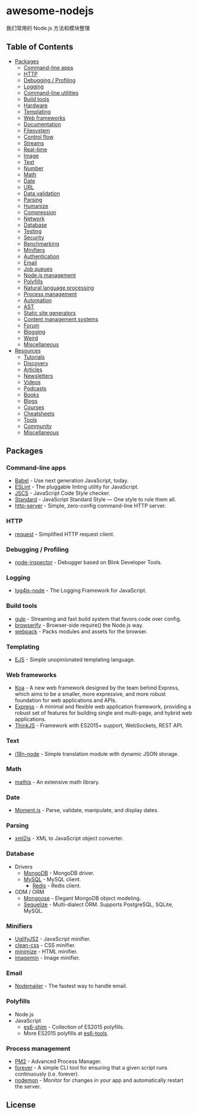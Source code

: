 # awesome-nodejs
我们常用的 Node.js 方法和模块整理

## Table of Contents

- [Packages](#packages)
	- [Command-line apps](#command-line-apps)
	- [HTTP](#http)
	- [Debugging / Profiling](#debugging--profiling)
	- [Logging](#logging)
	- [Command-line utilities](#command-line-utilities)
	- [Build tools](#build-tools)
	- [Hardware](#hardware)
	- [Templating](#templating)
	- [Web frameworks](#web-frameworks)
	- [Documentation](#documentation)
	- [Filesystem](#filesystem)
	- [Control flow](#control-flow)
	- [Streams](#streams)
	- [Real-time](#real-time)
	- [Image](#image)
	- [Text](#text)
	- [Number](#number)
	- [Math](#math)
	- [Date](#date)
	- [URL](#url)
	- [Data validation](#data-validation)
	- [Parsing](#parsing)
	- [Humanize](#humanize)
	- [Compression](#compression)
	- [Network](#network)
	- [Database](#database)
	- [Testing](#testing)
	- [Security](#security)
	- [Benchmarking](#benchmarking)
	- [Minifiers](#minifiers)
	- [Authentication](#authentication)
	- [Email](#email)
	- [Job queues](#job-queues)
	- [Node.js management](#nodejs-management)
	- [Polyfills](#polyfills)
	- [Natural language processing](#natural-language-processing)
	- [Process management](#process-management)
	- [Automation](#automation)
	- [AST](#ast)
	- [Static site generators](#static-site-generators)
	- [Content management systems](#content-management-systems)
	- [Forum](#forum)
	- [Blogging](#blogging)
	- [Weird](#weird)
	- [Miscellaneous](#miscellaneous)
- [Resources](#resources)
	- [Tutorials](#tutorials)
	- [Discovery](#discovery)
	- [Articles](#articles)
	- [Newsletters](#newsletters)
	- [Videos](#videos)
	- [Podcasts](#podcasts)
	- [Books](#books)
	- [Blogs](#blogs)
	- [Courses](#courses)
	- [Cheatsheets](#cheatsheets)
	- [Tools](#tools)
	- [Community](#community)
	- [Miscellaneous](#miscellaneous)


## Packages
### Command-line apps

- [Babel](https://babeljs.io/docs/usage/cli/) - Use next generation JavaScript, today.
- [ESLint](http://eslint.org) - The pluggable linting utility for JavaScript.
- [JSCS](https://github.com/jscs-dev/node-jscs) - JavaScript Code Style checker.
- [Standard](https://github.com/feross/standard) - JavaScript Standard Style — One style to rule them all.
- [http-server](https://github.com/indexzero/http-server) - Simple, zero-config command-line HTTP server.

### HTTP

- [request](https://github.com/request/request) - Simplified HTTP request client.

### Debugging / Profiling

- [node-inspector](https://github.com/node-inspector/node-inspector) - Debugger based on Blink Developer Tools.

### Logging

- [log4js-node](https://github.com/nomiddlename/log4js-node) -  The Logging Framework for JavaScript.

### Build tools

- [gulp](http://gulpjs.com) - Streaming and fast build system that favors code over config.
- [browserify](https://github.com/substack/node-browserify) - Browser-side require() the Node.js way.
- [webpack](https://github.com/webpack/webpack) - Packs modules and assets for the browser.

### Templating

- [EJS](https://github.com/mde/ejs) - Simple unopinionated templating language.

### Web frameworks

- [Koa](http://koajs.com) - A new web framework designed by the team behind Express, which aims to be a smaller, more expressive, and more robust foundation for web applications and APIs.
- [Express](http://expressjs.com) - A minimal and flexible web application framework, providing a robust set of features for building single and multi-page, and hybrid web applications.
- [ThinkJS](https://thinkjs.org) - Framework with ES2015+ support, WebSockets, REST API.

### Text

- [i18n-node](https://github.com/mashpie/i18n-node) - Simple translation module with dynamic JSON storage.

### Math

- [mathjs](https://github.com/josdejong/mathjs) - An extensive math library.

### Date

- [Moment.js](http://momentjs.com) - Parse, validate, manipulate, and display dates.


### Parsing

- [xml2js](https://github.com/Leonidas-from-XIV/node-xml2js) - XML to JavaScript object converter.

### Database

- Drivers
  - [MongoDB](https://github.com/mongodb/node-mongodb-native) - MongoDB driver.
  - [MySQL](https://github.com/felixge/node-mysql) - MySQL client.
	- [Redis](https://github.com/luin/ioredis) - Redis client.
- ODM / ORM
	- [Mongoose](http://mongoosejs.com) - Elegant MongoDB object modeling.
	- [Sequelize](https://github.com/sequelize/sequelize) - Multi-dialect ORM. Supports PostgreSQL, SQLite, MySQL.

### Minifiers

 - [UglifyJS2](http://lisperator.net/uglifyjs/) - JavaScript minifier.
 - [clean-css](https://github.com/jakubpawlowicz/clean-css) - CSS minifier.
 - [minimize](https://github.com/Swaagie/minimize) - HTML minifier.
 - [imagemin](https://github.com/imagemin/imagemin) - Image minifier.

### Email

 - [Nodemailer](https://github.com/andris9/Nodemailer) - The fastest way to handle email.

### Polyfills

 - Node.js
 - JavaScript
 	- [es6-shim](https://github.com/paulmillr/es6-shim) - Collection of ES2015 polyfills.
 	- More ES2015 polyfills at [es6-tools](https://github.com/addyosmani/es6-tools#polyfills).


### Process management

  - [PM2](https://github.com/Unitech/pm2) - Advanced Process Manager.
  - [forever](https://github.com/foreverjs/forever) - A simple CLI tool for ensuring that a given script runs continuously (i.e. forever).
  - [nodemon](https://github.com/remy/nodemon) - Monitor for changes in your app and automatically restart the server.

## License
